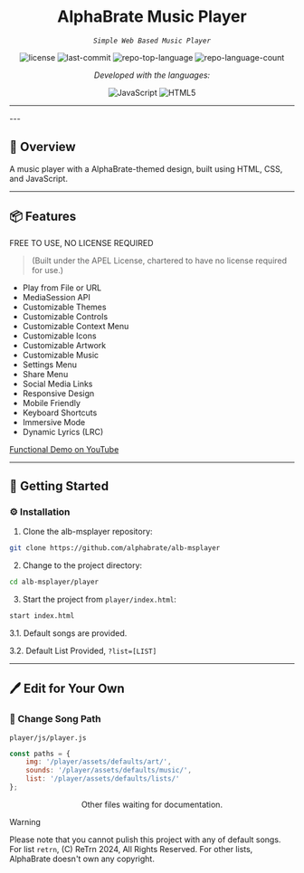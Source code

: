 <p align="center">
    <h1 align="center">AlphaBrate Music Player</h1>
</p>
<p align="center">
    <em><code>Simple Web Based Music Player</code></em>
</p>
<p align="center">
 <img src="https://img.shields.io/github/license/alphabrate/alb-msplayer?style=flat&color=0080ff" alt="license">
 <img src="https://img.shields.io/github/last-commit/alphabrate/alb-msplayer?style=flat&logo=git&logoColor=white&color=0080ff" alt="last-commit">
 <img src="https://img.shields.io/github/languages/top/alphabrate/alb-msplayer?style=flat&color=0080ff" alt="repo-top-language">
 <img src="https://img.shields.io/github/languages/count/alphabrate/alb-msplayer?style=flat&color=0080ff" alt="repo-language-count">
<p>
<p align="center">
  <em>Developed with the languages:</em>
</p>
<p align="center">
 <img src="https://img.shields.io/badge/JavaScript-F7DF1E.svg?style=flat&logo=JavaScript&logoColor=black" alt="JavaScript">
 <img src="https://img.shields.io/badge/HTML5-E34F26.svg?style=flat&logo=HTML5&logoColor=white" alt="HTML5">
</p>
<hr>
---

## 📍 Overview

A music player with a AlphaBrate-themed design, built using HTML, CSS, and JavaScript.

---

## 📦 Features

FREE TO USE, NO LICENSE REQUIRED
> (Built under the APEL License, chartered to have no license required for use.)

- Play from File or URL
- MediaSession API
- Customizable Themes
- Customizable Controls
- Customizable Context Menu
- Customizable Icons
- Customizable Artwork
- Customizable Music
- Settings Menu
- Share Menu
- Social Media Links
- Responsive Design
- Mobile Friendly
- Keyboard Shortcuts
- Immersive Mode
- Dynamic Lyrics (LRC)

<a href="https://www.youtube.com/watch?v=Zsa2UUhrz1w">Functional Demo on YouTube</a>

---

## 🚀 Getting Started

### ⚙️ Installation

1. Clone the alb-msplayer repository:

```sh
git clone https://github.com/alphabrate/alb-msplayer
```

2. Change to the project directory:

```sh
cd alb-msplayer/player
```

3. Start the project from `player/index.html`:

```sh
start index.html
```

3.1. Default songs are provided.

3.2. Default List Provided, `?list=[LIST]`

---

## 🖊️ Edit for Your Own

### 📂 Change Song Path

`player/js/player.js`

```js
const paths = {
    img: '/player/assets/defaults/art/',
    sounds: '/player/assets/defaults/music/',
    list: '/player/assets/defaults/lists/'
};
```

<center>
    <p>Other files waiting for documentation.</p>
</center>

> [!WARNING]  
> Please note that you cannot pulish this project with any of default songs. For list `retrn`, (C) ReTrn 2024, All Rights Reserved. For other lists, AlphaBrate doesn't own any copyright.
